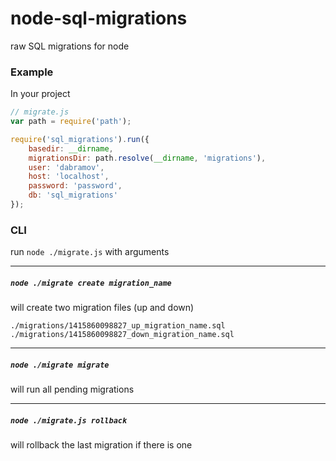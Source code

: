 node-sql-migrations
===================

raw SQL migrations for node

### Example

In your project
```js
// migrate.js
var path = require('path');

require('sql_migrations').run({
    basedir: __dirname,
    migrationsDir: path.resolve(__dirname, 'migrations'),
    user: 'dabramov',
    host: 'localhost',
    password: 'password',
    db: 'sql_migrations'
});
```

### CLI
run `node ./migrate.js` with arguments

---

##### `node ./migrate create migration_name`
will create two migration files (up and down)
```
./migrations/1415860098827_up_migration_name.sql
./migrations/1415860098827_down_migration_name.sql
```

---

##### `node ./migrate migrate`
will run all pending migrations

---

##### `node ./migrate.js rollback`
will rollback the last migration if there is one
